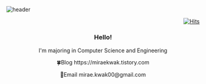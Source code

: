 ![header](https://capsule-render.vercel.app/api?type=waving&color=ffe4e1&height=300&section=header&text=Mirae%20Kwak&fontSize=90&animation=fadeIn&fontAlignY=38&desc=Developer&descAlignY=51&descAlign=62)

<div align=right>
	
[![Hits](https://hits.seeyoufarm.com/api/count/incr/badge.svg?url=https%3A%2F%2Fgithub.com%2Fmiraekwak&count_bg=%23FFE4E1&title_bg=%23CBBEB5&icon=&icon_color=%23E7E7E7&title=hits&edge_flat=false)](https://hits.seeyoufarm.com)
 
</div>

<h3 align='center'> Hello!</h3>
<div align='center'>
	<p>I'm majoring in Computer Science and Engineering</p>
	<p>🍀Blog https://miraekwak.tistory.com</p>
	<p>📧Email mirae.kwak00@gmail.com</p> 
</div>
